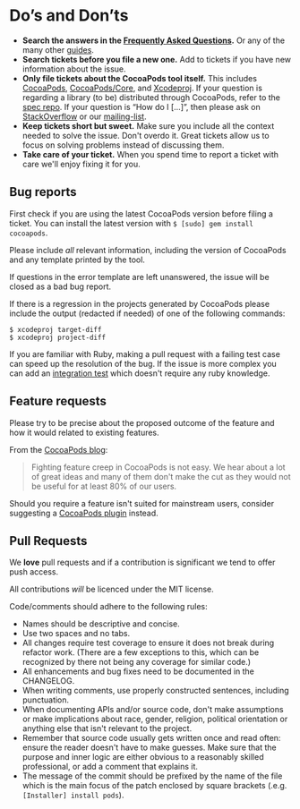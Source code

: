 # Do’s and Don’ts

* **Search the answers in the [Frequently Asked Questions](http://guides.cocoapods.org/using/faq.html).** Or any of the many other [guides](http://guides.cocoapods.org).
* **Search tickets before you file a new one.** Add to tickets if you have new information about the issue.
* **Only file tickets about the CocoaPods tool itself.** This includes [CocoaPods](https://github.com/CocoaPods/CocoaPods/issues),
  [CocoaPods/Core](https://github.com/CocoaPods/Core/issues), and [Xcodeproj](https://github.com/CocoaPods/Xcodeproj/issues).
  If your question is regarding a library (to be) distributed through CocoaPods, refer to the [spec repo](https://github.com/CocoaPods/Specs).
  If your question is “How do I […]”, then please ask on [StackOverflow](http://stackoverflow.com/search?q=CocoaPods) or our [mailing-list](http://groups.google.com/group/cocoapods).
* **Keep tickets short but sweet.** Make sure you include all the context needed to solve the issue. Don't overdo it. Great tickets allow us to focus on solving problems instead of discussing them.
* **Take care of your ticket.** When you spend time to report a ticket with care we'll enjoy fixing it for you.

## Bug reports

First check if you are using the latest CocoaPods version before filing a ticket.
You can install the latest version with `$ [sudo] gem install cocoapods`.

Please include _all_ relevant information, including the version of CocoaPods and
any template printed by the tool.

If questions in the error template are left unanswered, the issue will be closed
as a bad bug report.

If there is a regression in the projects generated by CocoaPods please include
the output (redacted if needed) of one of the following commands:

```
$ xcodeproj target-diff
$ xcodeproj project-diff
```

If you are familiar with Ruby, making a pull request with a failing test case
can speed up the resolution of the bug. If the issue is more complex you can
add an [integration test](https://github.com/CocoaPods/cocoapods-integration-specs/)
which doesn't require any ruby knowledge.


## Feature requests

Please try to be precise about the proposed outcome of the feature and how it
would related to existing features.

From the [CocoaPods blog](http://blog.cocoapods.org/CocoaPods-0.28/):

> Fighting feature creep in CocoaPods is not easy. We hear about a lot of great ideas and many of them don't make the cut as they would not be useful for at least 80% of our users.

Should you require a feature isn't suited for mainstream users, consider suggesting a [CocoaPods plugin](http://blog.cocoapods.org/CocoaPods-0.28/) instead.


## Pull Requests

We **love** pull requests and if a contribution is significant we tend to offer
push access.

All contributions _will_ be licenced under the MIT license.

Code/comments should adhere to the following rules:

* Names should be descriptive and concise.
* Use two spaces and no tabs.
* All changes require test coverage to ensure it does not break during refactor
  work. (There are a few exceptions to this, which can be recognized by there
  not being any coverage for similar code.)
* All enhancements and bug fixes need to be documented in the CHANGELOG.
* When writing comments, use properly constructed sentences, including
  punctuation.
* When documenting APIs and/or source code, don't make assumptions or make
  implications about race, gender, religion, political orientation or anything
  else that isn't relevant to the project.
* Remember that source code usually gets written once and read often: ensure
  the reader doesn't have to make guesses. Make sure that the purpose and inner
  logic are either obvious to a reasonably skilled professional, or add a
  comment that explains it.
* The message of the commit should be prefixed by the name of the file which is
  the main focus of the patch enclosed by square brackets (.e.g. `[Installer]
  install pods`).


